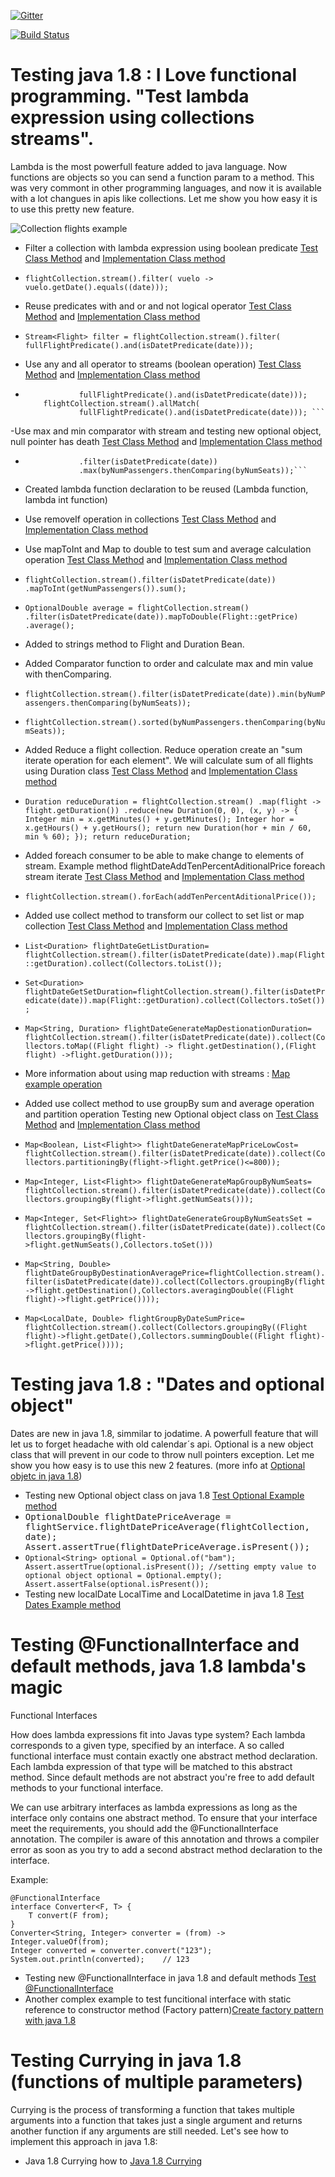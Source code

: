 ﻿[![Gitter](https://badges.gitter.im/Join%20Chat.svg)](https://gitter.im/cristianprofile/testing-java1.8-features?utm_source=badge&utm_medium=badge&utm_campaign=pr-badge)

 [![Build Status](https://travis-ci.org/cristianprofile/testing-java1.8-features.svg?branch=master)](https://travis-ci.org/cristianprofile/testing-java1.8-features)


Testing java 1.8 : I Love functional programming. "Test lambda expression using collections streams".
========================

Lambda is the most powerfull feature added to java language. Now functions are objects so you can send a function param to a method. This was very commont in other programming languages, and now it is available with a lot changues in apis like collections. Let me show you how easy it is to use this pretty new feature.

![Collection flights example](/image/flights.png?raw=true "Spring Actuator values")

-  Filter a collection with lambda expression using boolean predicate
 [Test Class Method](/java18-test-features/src/test/java/com/cristian/mylab/FlightServiceImplTest.java#L90) and
 [Implementation Class method](/java18-test-features/src/main/java/com/cristian/mylab/FlightServiceImpl.java#L65)
 -
     `flightCollection.stream().filter(
				vuelo -> vuelo.getDate().equals((date)));`
-  Reuse predicates with and or and not logical operator
 [Test Class Method](/java18-test-features/src/test/java/com/cristian/mylab/FlightServiceImplTest.java#L137) and
 [Implementation Class method](/java18-test-features/src/main/java/com/cristian/mylab/FlightServiceImpl.java#L82)
 -  
	`
	 Stream<Flight> filter = flightCollection.stream().filter(
	 fullFlightPredicate().and(isDatetPredicate(date)));
	`

-  Use any and all operator to streams (boolean operation)
 [Test Class Method](/java18-test-features/src/test/java/com/cristian/mylab/FlightServiceImplTest.java#L147) and
 [Implementation Class method](/java18-test-features/src/main/java/com/cristian/mylab/FlightServiceImpl.java#L90)
 -  ```flightCollection.stream().anyMatch(
				fullFlightPredicate().and(isDatetPredicate(date)));
		flightCollection.stream().allMatch(
				fullFlightPredicate().and(isDatetPredicate(date))); ```
-Use max and min comparator with stream and testing  new optional object, null pointer has death
[Test Class Method](/java18-test-features/src/test/java/com/cristian/mylab/FlightServiceImplTest.java#L177) and
[Implementation Class method](/java18-test-features/src/main/java/com/cristian/mylab/FlightServiceImpl.java#L110)
 -  ```Optional<Flight> max = flightCollection.stream()
				.filter(isDatetPredicate(date))
				.max(byNumPassengers.thenComparing(byNumSeats));```  
-  Created lambda function declaration to be reused (Lambda function, lambda int function)
- Use removeIf operation in collections
[Test Class Method](/java18-test-features/src/test/java/com/cristian/mylab/FlightServiceImplTest.java#L504) and
[Implementation Class method](/java18-test-features/src/main/java/com/cristian/mylab/FlightServiceImpl.java#L335)  
-  Use mapToInt and Map to double to test sum and average calculation operation
[Test Class Method](/java18-test-features/src/test/java/com/cristian/mylab/FlightServiceImplTest.java#L278) and
[Implementation Class method](/java18-test-features/src/main/java/com/cristian/mylab/FlightServiceImpl.java#L170)
 -  `flightCollection.stream().filter(isDatetPredicate(date))
				.mapToInt(getNumPassengers()).sum();`
 - `OptionalDouble average = flightCollection.stream()
				.filter(isDatetPredicate(date)).mapToDouble(Flight::getPrice)
				.average();`
-  Added to strings method to Flight and Duration Bean.
-  Added Comparator function to order and calculate max and min value with thenComparing.
 - `flightCollection.stream().filter(isDatetPredicate(date)).min(byNumPassengers.thenComparing(byNumSeats));`
 - `flightCollection.stream().sorted(byNumPassengers.thenComparing(byNumSeats));`
-  Added Reduce a flight collection. Reduce operation create an "sum iterate operation for each element". We will calculate sum of all flights using Duration class
[Test Class Method](/java18-test-features/src/test/java/com/cristian/mylab/FlightServiceImplTest.java#L337) and
[Implementation Class method](/java18-test-features/src/main/java/com/cristian/mylab/FlightServiceImpl.java#L223)
 - `Duration reduceDuration = flightCollection.stream()
				.map(flight -> flight.getDuration())
				.reduce(new Duration(0, 0), (x, y) -> {
					Integer min = x.getMinutes() + y.getMinutes();
					Integer hor = x.getHours() + y.getHours();
					return new Duration(hor + min / 60, min % 60);
				});
		return reduceDuration;`

- Added foreach consumer to be able to make change to elements of stream. Example method flightDateAddTenPercentAditionalPrice foreach stream iterate
 [Test Class Method](/java18-test-features/src/test/java/com/cristian/mylab/FlightServiceImplTest.java#L348) and
 [Implementation Class method](/java18-test-features/src/main/java/com/cristian/mylab/FlightServiceImpl.java#L234)

 - `flightCollection.stream().forEach(addTenPercentAditionalPrice());`
- Added use collect method to transform our collect to set list or map collection
 [Test Class Method](/java18-test-features/src/test/java/com/cristian/mylab/FlightServiceImplTest.java#L375) and
 [Implementation Class method](/java18-test-features/src/main/java/com/cristian/mylab/FlightServiceImpl.java#L240)
 - `List<Duration> flightDateGetListDuration= flightCollection.stream().filter(isDatetPredicate(date)).map(Flight::getDuration).collect(Collectors.toList());`
 - `Set<Duration> flightDateGetSetDuration=flightCollection.stream().filter(isDatetPredicate(date)).map(Flight::getDuration).collect(Collectors.toSet());`
 - `Map<String, Duration> flightDateGenerateMapDestionationDuration= flightCollection.stream().filter(isDatetPredicate(date)).collect(Collectors.toMap((Flight flight) -> flight.getDestination(),(Flight flight) ->flight.getDuration()));`
 - More information about using map reduction with streams :  [Map example operation](https://docs.oracle.com/javase/8/docs/api/java/util/stream/Collectors.html)
- Added use collect method to use groupBy sum and average operation and partition operation Testing new Optional object class on   [Test Class Method](/java18-test-features/src/test/java/com/cristian/mylab/FlightServiceImplTest.java#L417) and
 [Implementation Class method](/java18-test-features/src/main/java/com/cristian/mylab/FlightServiceImpl.java#L275)
 - `Map<Boolean, List<Flight>> flightDateGenerateMapPriceLowCost= flightCollection.stream().filter(isDatetPredicate(date)).collect(Collectors.partitioningBy(flight->flight.getPrice()<=800));`
 - `Map<Integer, List<Flight>> flightDateGenerateMapGroupByNumSeats= flightCollection.stream().filter(isDatetPredicate(date)).collect(Collectors.groupingBy(flight->flight.getNumSeats()));`
 - `Map<Integer, Set<Flight>> flightDateGenerateGroupByNumSeatsSet = flightCollection.stream().filter(isDatetPredicate(date)).collect(Collectors.groupingBy(flight->flight.getNumSeats(),Collectors.toSet()))`
 - `Map<String, Double> flightDateGroupByDestinationAveragePrice=flightCollection.stream().filter(isDatetPredicate(date)).collect(Collectors.groupingBy(flight->flight.getDestination(),Collectors.averagingDouble((Flight flight)->flight.getPrice())));`
 - `Map<LocalDate, Double> flightGroupByDateSumPrice= flightCollection.stream().collect(Collectors.groupingBy((Flight flight)->flight.getDate(),Collectors.summingDouble((Flight flight)->flight.getPrice())));`

Testing java 1.8 : "Dates and optional object"
========================

Dates are new in java 1.8, simmilar to jodatime. A powerfull feature that will  let us to forget headache with old calendar´s api.
Optional is a new object class that will prevent in our code to throw null pointers exception. Let me show you how easy is to use this new 2 features. (more info at  [Optional objetc in java 1.8](http://ticodificando.com/2013/04/24/jdk-opcional-objs/))

- Testing new Optional object class on java 1.8 [Test Optional Example method](/java18-test-features/src/test/java/com/cristian/mylab/NewFeaturesTest.java#L24)
 - <tt>OptionalDouble flightDatePriceAverage = flightService.flightDatePriceAverage(flightCollection, date);
   Assert.assertTrue(flightDatePriceAverage.isPresent());</tt>
 - `Optional<String> optional = Optional.of("bam");
		Assert.assertTrue(optional.isPresent());
		//setting empty value to optional object
		optional = Optional.empty();
		Assert.assertFalse(optional.isPresent()); `
- Testing new localDate LocalTime and LocalDatetime in java 1.8 [Test Dates Example method](/java18-test-features/src/test/java/com/cristian/mylab/NewFeaturesTest.java#L46)

Testing  @FunctionalInterface and default methods, java 1.8 lambda's magic
========================

Functional Interfaces

How does lambda expressions fit into Javas type system? Each lambda corresponds to a given type, specified by an interface. A so called functional interface must contain exactly one abstract method declaration. Each lambda expression of that type will be matched to this abstract method. Since default methods are not abstract you're free to add default methods to your functional interface.

We can use arbitrary interfaces as lambda expressions as long as the interface only contains one abstract method. To ensure that your interface meet the requirements, you should add the @FunctionalInterface annotation. The compiler is aware of this annotation and throws a compiler error as soon as you try to add a second abstract method declaration to the interface.

Example:

    @FunctionalInterface
    interface Converter<F, T> {
        T convert(F from);
    }
    Converter<String, Integer> converter = (from) -> Integer.valueOf(from);
    Integer converted = converter.convert("123");
    System.out.println(converted);    // 123

- Testing new @FunctionalInterface in java 1.8 and default methods [Test @FunctionalInterface](/java18-test-features/src/test/java/com/cristian/mylab/FuncionalInterfaceTest.java#L38)
- Another complex example to test funcitional interface with static reference to constructor method (Factory pattern)[Create factory pattern with java 1.8](/java18-test-features/src/test/java/com/cristian/mylab/ComplexTest.java#L16)

Testing  Currying in java 1.8 (functions of multiple parameters)
========================

Currying is the process of transforming a function that takes multiple arguments into a function that takes just a single argument and returns another function if any arguments are still needed. Let's see how to implement this approach in java 1.8:

- Java 1.8 Currying how to [Java 1.8 Currying](/java18-test-features/src/test/java/com/cristian/mylab/ComplexTest.java#L49)
